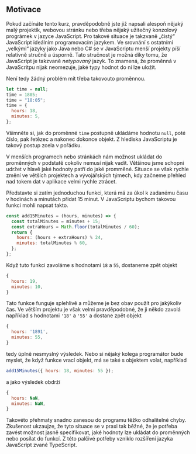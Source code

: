## Motivace

Pokud začínáte tento kurz, pravděpodobně jste již napsali alespoň nějaký malý projektík, webovou stránku nebo třeba nějaký užitečný konzolový prográmek v jazyce JavaScript. Pro takové situace je takzvaně „čistý“ JavaScript ideálním programovacím jazykem. Ve srovnání s ostatními „velkými“ jazyky jako Java nebo C# se v JavaScriptu menší projekty píší relativně stručně a úsporně. Tato stručnost je možná díky tomu, že JavaScript je takzvaně _netypovaný_ jazyk. To znamená, že proměnná v JavaScritpu nijak neomezuje, jaké typy hodnot do ní lze uložit.

Není tedy žádný problém mít třeba takovouto proměnnou.

```js
let time = null;
time = 1805;
time = "18:05";
time = {
  hours: 18,
  minutes: 5,
};
```

Všimněte si, jak do proměnné `time` postupně ukládáme hodnotu `null`, poté číslo, pak řetězec a nakonec dokonce objekt. Z hlediska JavaScriptu je takový postup zcela v pořádku.

V menších programech nebo stránkách nám možnost ukládat do proměnných v podstatě cokoliv nemusí nijak vadit. Většinou jsme schopni udržet v hlavě jaké hodnoty patří do jaké promměné. Situace se však rychle změní ve větších projektech a vývojářských týmech, kdy začneme přehled nad tokem dat v aplikace velmi rychle ztrácet.

Představte si zatím jednoduchou funkci, která má za úkol k zadanému času v hodinách a minutách přidat 15 minut. V JavaScriptu bychom takovou funkci mohli napsat takto.

```js
const add15Minutes = (hours, minutes) => {
  const totalMinutes = minutes + 15;
  const extraHours = Math.floor(totalMinutes / 60);
  return {
    hours: (hours + extraHours) % 24,
    minutes: totalMinutes % 60,
  };
};
```

Když tuto funkci zavoláme s hodnotami `18` a `55`, dostaneme zpět objekt

```js
{
  hours: 19,
  minutes: 10,
}
```

Tato funkce funguje splehlivě a můžeme je bez obav použít pro jakýkoliv čas. Ve větším projektu je však velmi pravděpodobné, že ji někdo zavolá například s hodnotami `'18'` a `'55'` a dostane zpět objekt

```js
{
  hours: '1891',
  minutes: 55,
}
```

tedy úplně nesmyslný výsledek. Nebo si nějaký kolega programátor bude myslet, že když funkce vrací objekt, má se také s objektem volat, například

```js
add15Minutes({ hours: 18, minutes: 55 });
```

a jako výsledek obdrží

```js
{
  hours: NaN,
  minutes: NaN,
}
```

Takovéto přehmaty snadno zanesou do programu těžko odhalitelné chyby. Zkušenost ukzaujze, že tyto situace se v praxi tak běžné, že je potřeba zavést možnost jasně specifikovat, jaké hodnoty lze ukládat do proměnných nebo posílat do funkcí. Z této palčivé potřeby vzniklo rozšíření jazyka JavaScript zvané TypeScript.
